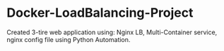 # Docker-LoadBalancing-Project
Created 3-tire web application using: Nginx LB, Multi-Container service, nginx config file using Python Automation.
